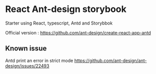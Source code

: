 # React Ant-design storybook

Starter using React, typescript, Antd and Storybbok

Official version : https://github.com/ant-design/create-react-app-antd

## Known issue

Antd print an error in strict mode
https://github.com/ant-design/ant-design/issues/22493
